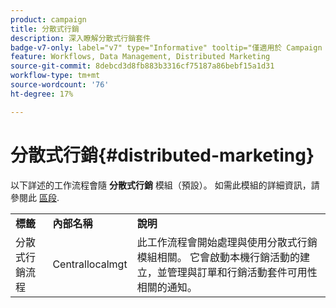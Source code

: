 ```yaml
---
product: campaign
title: 分散式行銷
description: 深入瞭解分散式行銷套件
badge-v7-only: label="v7" type="Informative" tooltip="僅適用於 Campaign Classic v7"
feature: Workflows, Data Management, Distributed Marketing
source-git-commit: 8debcd3d8fb883b3316cf75187a86bebf15a1d31
workflow-type: tm+mt
source-wordcount: '76'
ht-degree: 17%

---
```



# 分散式行銷{#distributed-marketing}



以下詳述的工作流程會隨 **分散式行銷** 模組（預設）。 如需此模組的詳細資訊，請參閱此 [區段](../../distributed/using/about-distributed-marketing.md).

<table> 
 <tbody> 
  <tr> 
   <td> <strong>標籤</strong><br /> </td> 
   <td> <strong>內部名稱</strong><br /> </td> 
   <td> <strong>說明</strong><br /> </td> 
  </tr> 
  <tr> 
   <td> <span class="uicontrol">分散式行銷流程</span> <br /> </td> 
   <td> <span class="uicontrol">Centrallocalmgt</span> <br /> </td> 
   <td> 此工作流程會開始處理與使用分散式行銷模組相關。 它會啟動本機行銷活動的建立，並管理與訂單和行銷活動套件可用性相關的通知。<br /> </td> 
  </tr> 
 </tbody> 
</table>

